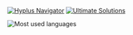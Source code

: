 <a href="https://www.hyperplasma.top/hyplus"><img src="https://img.shields.io/badge/Hyplus%20Navigator-blue" alt="Hyplus Navigator"></a> <a href="https://github.com/hyperplasma/Ultimate-Solutions"><img src="https://img.shields.io/badge/Ultimate%20Solutions-8A2BE2" alt="Ultimate Solutions"></a>

![Most used languages](https://github-readme-stats.vercel.app/api/top-langs/?username=hyperplasma&layout=compact&hide_border=true&langs_count=10)

